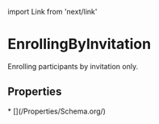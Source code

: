 import Link from 'next/link'

# EnrollingByInvitation

Enrolling participants by invitation only.

## Properties

<Grid>
* [](/Properties/Schema.org/)

</Grid>


